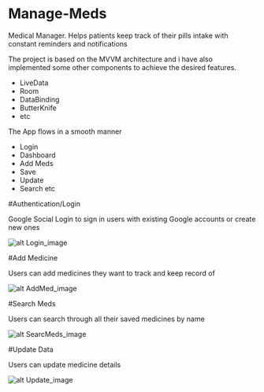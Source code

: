# Manage-Meds
Medical Manager. Helps patients keep track of their pills intake with constant reminders and notifications

The project is based on the MVVM architecture and i have also implemented some other components to achieve the desired features. 
* LiveData
* Room
* DataBinding
* ButterKnife
* etc

The App flows in a smooth manner

* Login 
* Dashboard 
* Add Meds 
* Save
* Update
* Search
etc

#Authentication/Login

Google Social Login to sign in users with existing Google accounts or create new ones

![alt Login_image](https://drive.google.com/file/d/1QjlhYlaOq-gNeH0q6jmLNKmAt4xJXEMF/view?usp=sharing)

#Add Medicine 

Users can add medicines they want to track and keep record of

![alt AddMed_image](https://drive.google.com/file/d/1usSi2JCYUGvayvBqQkB-6T6xqCVCLym-/view?usp=sharing)

#Search Meds

Users can search through all their saved medicines by name

![alt SearcMeds_image](https://drive.google.com/file/d/191nWRD4PGL7A7aspPYBOrFr8t4wX9myl/view?usp=sharing)

#Update Data

Users can update medicine details

![alt Update_image](https://drive.google.com/drive/folders/1v-3oCUM1bfYZKvs7M-UZ8eitOWIixgEy)



